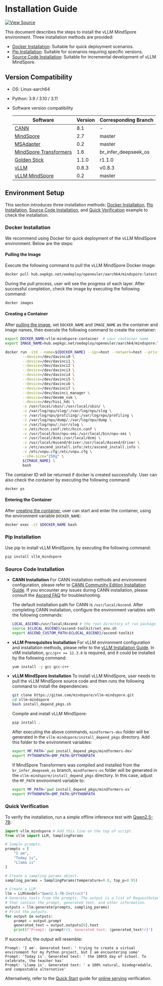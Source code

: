 # Installation Guide

[![View Source](https://mindspore-website.obs.cn-north-4.myhuaweicloud.com/website-images/master/resource/_static/logo_source_en.svg)](https://gitee.com/mindspore/docs/blob/master/docs/vllm_mindspore/docs/source_en/getting_started/installation/installation.md)  

This document describes the steps to install the vLLM MindSpore environment. Three installation methods are provided:  

- [Docker Installation](#docker-installation): Suitable for quick deployment scenarios.  
- [Pip Installation](#pip-installation): Suitable for scenarios requiring specific versions.  
- [Source Code Installation](#source-code-installation): Suitable for incremental development of vLLM MindSpore.  

## Version Compatibility

- OS: Linux-aarch64  
- Python: 3.9 / 3.10 / 3.11  
- Software version compatibility  

  | Software | Version | Corresponding Branch |  
  | -------- | ------- | -------------------- |  
  | [CANN](https://www.hiascend.com/developer/download/community/result?module=cann) | 8.1 | - |  
  | [MindSpore](https://www.mindspore.cn/install/) | 2.7 | master |  
  | [MSAdapter](https://git.openi.org.cn/OpenI/MSAdapter) | 0.2 | master |  
  | [MindSpore Transformers](https://gitee.com/mindspore/mindformers) | 1.6 | br_infer_deepseek_os |  
  | [Golden Stick](https://gitee.com/mindspore/golden-stick) | 1.1.0 | r1.1.0 |  
  | [vLLM](https://github.com/vllm-project/vllm) | 0.8.3 | v0.8.3 |  
  | [vLLM MindSpore](https://gitee.com/mindspore/vllm-mindspore) | 0.2 | master |  

## Environment Setup

This section introduces three installation methods: [Docker Installation](#docker-installation), [Pip Installation](#pip-installation), [Source Code Installation](#source-code-installation), and [Quick Verification](#quick-verification) example to check the installation.  

### Docker Installation

We recommend using Docker for quick deployment of the vLLM MindSpore environment. Below are the steps:  

#### Pulling the Image

Execute the following command to pull the vLLM MindSpore Docker image:  

```bash  
docker pull hub.oepkgs.net/oedeploy/openeuler/aarch64/mindspore:latest  
```  

During the pull process, user will see the progress of each layer. After successful completion, check the image by executing the following command:  

```bash  
docker images  
```  

#### Creating a Container

After [pulling the image](#pulling-the-image), set `DOCKER_NAME` and `IMAGE_NAME` as the container and image names, then execute the following command to create the container:  

```bash  
export DOCKER_NAME=vllm-mindspore-container  # your container name
export IMAGE_NAME=hub.oepkgs.net/oedeploy/openeuler/aarch64/mindspore:latest  # your image name

docker run -itd --name=${DOCKER_NAME} --ipc=host --network=host --privileged=true \
        --device=/dev/davinci0 \
        --device=/dev/davinci1 \
        --device=/dev/davinci2 \
        --device=/dev/davinci3 \
        --device=/dev/davinci4 \
        --device=/dev/davinci5 \
        --device=/dev/davinci6 \
        --device=/dev/davinci7 \
        --device=/dev/davinci_manager \
        --device=/dev/devmm_svm \
        --device=/dev/hisi_hdc \
        -v /usr/local/sbin/:/usr/local/sbin/ \
        -v /var/log/npu/slog/:/var/log/npu/slog \
        -v /var/log/npu/profiling/:/var/log/npu/profiling \
        -v /var/log/npu/dump/:/var/log/npu/dump \
        -v /var/log/npu/:/usr/slog \
        -v /etc/hccn.conf:/etc/hccn.conf \
        -v /usr/local/bin/npu-smi:/usr/local/bin/npu-smi \
        -v /usr/local/dcmi:/usr/local/dcmi \
        -v /usr/local/Ascend/driver:/usr/local/Ascend/driver \
        -v /etc/ascend_install.info:/etc/ascend_install.info \
        -v /etc/vnpu.cfg:/etc/vnpu.cfg \
        --shm-size="250g" \
        ${IMAGE_NAME} \
        bash
```  

The container ID will be returned if docker is created successfully. User can also check the container by executing the following command:  

```bash  
docker ps  
```  

#### Entering the Container

After [creating the container](#creating-a-container), user can start and enter the container, using the environment variable `DOCKER_NAME`:  

```bash  
docker exec -it $DOCKER_NAME bash  
```  

### Pip Installation

Use pip to install vLLM MindSpore, by executing the following command:  

```bash  
pip install vllm_mindspore  
```  

### Source Code Installation

- **CANN Installation**
  For CANN installation methods and environment configuration, please refer to [CANN Community Edition Installation Guide](https://www.hiascend.com/document/detail/zh/CANNCommunityEdition/82RC1alpha002/softwareinst/instg/instg_0001.html?Mode=PmIns&OS=openEuler&Software=cannToolKit). If you encounter any issues during CANN installation, please consult the [Ascend FAQ](https://www.hiascend.com/document/detail/zh/AscendFAQ/ProduTech/CANNFAQ/cannfaq_000.html) for troubleshooting.

  The default installation path for CANN is `/usr/local/Ascend`. After completing CANN installation, configure the environment variables with the following commands:

  ```bash
  LOCAL_ASCEND=/usr/local/Ascend # the root directory of run package
  source ${LOCAL_ASCEND}/ascend-toolkit/set_env.sh
  export ASCEND_CUSTOM_PATH=${LOCAL_ASCEND}/ascend-toolkit
  ```

- **vLLM Prerequisites Installation**
  For vLLM environment configuration and installation methods, please refer to the [vLLM Installation Guide](https://docs.vllm.ai/en/v0.8.3/getting_started/installation/cpu.html). In vllM installation, `gcc/g++ >= 12.3.0` is required, and it could be  installed by the following command:

  ```bash
  yum install -y gcc gcc-c++
  ```

- **vLLM MindSpore Installation**
  To install vLLM MindSpore, user needs to pull the vLLM MindSpore source code and then runs the following command to install the dependencies:

  ```bash  
  git clone https://gitee.com/mindspore/vllm-mindspore.git  
  cd vllm-mindspore  
  bash install_depend_pkgs.sh  
  ```  

  Compile and install vLLM MindSpore:  

  ```bash  
  pip install .  
  ```

  After executing the above commands, `mindformers-dev` folder will be generated in the `vllm-mindspore/install_depend_pkgs` directory. Add this folder to the environment variables:  

  ```bash  
  export MF_PATH=`pwd install_depend_pkgs/mindformers-dev`  
  export PYTHONPATH=$MF_PATH:$PYTHONPATH  
  ```  

  If MindSpore Transformers was compiled and installed from the `br_infer_deepseek_os` branch, `mindformers-os` folder will be generated in the `vllm-mindspore/install_depend_pkgs` directory. In this case, adjust the `MF_PATH` environment variable to:

  ```bash
  export MF_PATH=`pwd install_depend_pkgs/mindformers-os`
  export PYTHONPATH=$MF_PATH:$PYTHONPATH
  ```

### Quick Verification

To verify the installation, run a simple offline inference test with [Qwen2.5-7B](https://huggingface.co/Qwen/Qwen2.5-7B-Instruct):  

```python  
import vllm_mindspore # Add this line on the top of script.
from vllm import LLM, SamplingParams

# Sample prompts.
prompts = [
    "I am",
    "Today is",
    "Llama is"
]

# Create a sampling params object.
sampling_params = SamplingParams(temperature=0.0, top_p=0.95)

# Create a LLM
llm = LLM(model="Qwen2.5-7B-Instruct")
# Generate texts from the prompts. The output is a list of RequestOutput objects
# that contain the prompt, generated text, and other information.
outputs = llm.generate(prompts, sampling_params)
# Print the outputs.
for output in outputs:
    prompt = output.prompt
    generated_text = output.outputs[0].text
    print(f"Prompt: {prompt!r}. Generated text: {generated_text!r}")
```  

If successful, the output will resemble:  

```text  
Prompt: 'I am'. Generated text: ' trying to create a virtual environment for my Python project, but I am encountering some'  
Prompt: 'Today is'. Generated text: ' the 100th day of school. To celebrate, the teacher has'  
Prompt: 'Llama is'. Generated text: ' a 100% natural, biodegradable, and compostable alternative'  
```  

Alternatively, refer to the [Quick Start](../quick_start/quick_start.md) guide for [online serving](../quick_start/quick_start.md#online-serving) verification.
